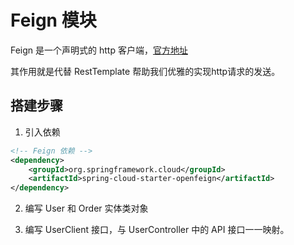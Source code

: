 # Feign 模块

Feign 是一个声明式的 http 客户端，[官方地址](https://github.com/OpenFeign/feign)

其作用就是代替 RestTemplate 帮助我们优雅的实现http请求的发送。

## 搭建步骤

1. 引入依赖

```xml
<!-- Feign 依赖 -->
<dependency>
    <groupId>org.springframework.cloud</groupId>
    <artifactId>spring-cloud-starter-openfeign</artifactId>
</dependency>
```

2. 编写 User 和 Order 实体类对象

3. 编写 UserClient 接口，与 UserController 中的 API 接口一一映射。